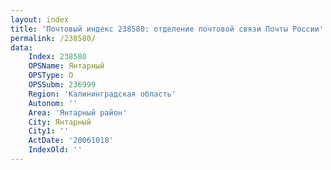 ```yaml
---
layout: index
title: 'Почтовый индекс 238580: отделение почтовой связи Почты России'
permalink: /238580/
data:
    Index: 238580
    OPSName: Янтарный
    OPSType: О
    OPSSubm: 236999
    Region: 'Калининградская область'
    Autonom: ''
    Area: 'Янтарный район'
    City: Янтарный
    City1: ''
    ActDate: '20061018'
    IndexOld: ''
---
```


